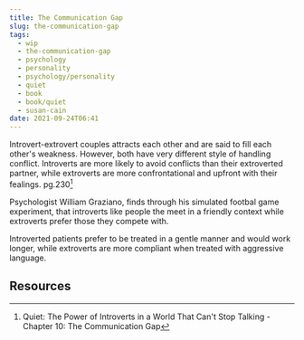 ```yaml
---
title: The Communication Gap
slug: the-communication-gap
tags:
  - wip
  - the-communication-gap
  - psychology
  - personality
  - psychology/personality
  - quiet
  - book
  - book/quiet
  - susan-cain
date: 2021-09-24T06:41
---
```



Introvert-extrovert couples attracts each other and are said to fill each
other's weakness. However, both have very different style of handling conflict.
Introverts are more likely to avoid conflicts than their extroverted partner,
while extroverts are more confrontational and upfront with their fealings.
pg.230[^1]

Psychologist William Graziano, finds through his simulated footbal game
experiment, that introverts like people the meet in a friendly context while
extroverts prefer those they compete with.

Introverted patients prefer to be treated in a gentle manner and would work
longer, while extroverts are more compliant when treated with aggressive
language.



## Resources

[^1]: Quiet: The Power of Introverts in a World That Can't Stop Talking - Chapter 10: The Communication Gap
